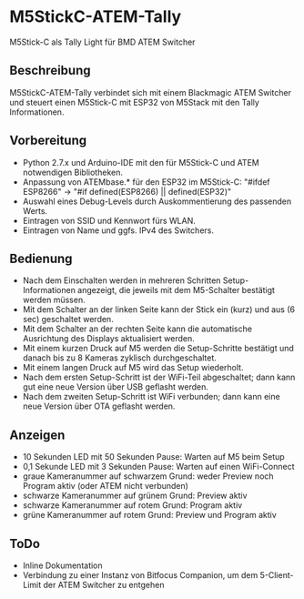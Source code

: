 # M5StickC-ATEM-Tally
M5Stick-C als Tally Light für BMD ATEM Switcher

## Beschreibung
M5StickC-ATEM-Tally verbindet sich mit einem Blackmagic ATEM Switcher und steuert einen M5Stick-C mit ESP32 von M5Stack mit den Tally Informationen.

## Vorbereitung
- Python 2.7.x und Arduino-IDE mit den für M5Stick-C und ATEM notwendigen Bibliotheken. 
- Anpassung von ATEMbase.* für den ESP32 im M5Stick-C: "#ifdef ESP8266" -> "#if defined(ESP8266) || defined(ESP32)" 
- Auswahl eines Debug-Levels durch Auskommentierung des passenden Werts. 
- Eintragen von SSID und Kennwort fürs WLAN. 
- Eintragen von Name und ggfs. IPv4 des Switchers. 

## Bedienung
- Nach dem Einschalten werden in mehreren Schritten Setup-Informationen angezeigt, die jeweils mit dem M5-Schalter bestätigt werden müssen. 
- Mit dem Schalter an der linken Seite kann der Stick ein (kurz) und aus (6 sec) geschaltet werden. 
- Mit dem Schalter an der rechten Seite kann die automatische Ausrichtung des Displays aktualisiert werden. 
- Mit einem kurzen Druck auf M5 werden die Setup-Schritte bestätigt und danach bis zu 8 Kameras zyklisch durchgeschaltet. 
- Mit einem langen Druck auf M5 wird das Setup wiederholt. 
- Nach dem ersten Setup-Schritt ist der WiFi-Teil abgeschaltet; dann kann gut eine neue Version über USB geflasht werden. 
- Nach dem zweiten Setup-Schritt ist WiFi verbunden; dann kann eine neue Version über OTA geflasht werden. 

## Anzeigen
- 10 Sekunden LED mit 50 Sekunden Pause: Warten auf M5 beim Setup
- 0,1 Sekunde LED mit 3 Sekunden Pause: Warten auf einen WiFi-Connect
- graue Kameranummer auf schwarzem Grund: weder Preview noch Program aktiv (oder ATEM nicht verbunden)
- schwarze Kameranummer auf grünem Grund: Preview aktiv
- schwarze Kameranummer auf rotem Grund: Program aktiv
- grüne Kameranummer auf rotem Grund: Preview und Program aktiv

## ToDo
- Inline Dokumentation
- Verbindung zu einer Instanz von Bitfocus Companion, um dem 5-Client-Limit der ATEM Switcher zu entgehen
